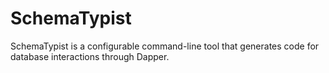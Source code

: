 # SchemaTypist
SchemaTypist is a configurable command-line tool that generates code for database interactions through Dapper.  
